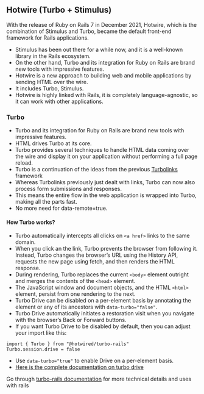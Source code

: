 ## Hotwire (Turbo + Stimulus)

With the release of Ruby on Rails 7 in December 2021, Hotwire, which is the combination of Stimulus and Turbo, became the default front-end framework for Rails applications.

- Stimulus has been out there for a while now, and it is a well-known library in the Rails ecosystem. 
- On the other hand, Turbo and its integration for Ruby on Rails are brand new tools with impressive features.
- Hotwire is a new approach to building web and mobile applications by sending HTML over the wire. 
- It includes Turbo, Stimulus.
- Hotwire is highly linked with Rails, it is completely language-agnostic, so it can work with other applications.

### Turbo
- Turbo and its integration for Ruby on Rails are brand new tools with impressive features.
- HTML drives Turbo at its core. 
- Turbo provides several techniques to handle HTML data coming over the wire and display it on your application without performing a full page reload. 
- Turbo is a continuation of the ideas from the previous [Turbolinks](https://github.com/turbolinks/turbolinks) framework
- Whereas Turbolinks previously just dealt with links, Turbo can now also process form submissions and responses. 
- This means the entire flow in the web application is wrapped into Turbo, making all the parts fast. 
- No more need for data-remote=true.

#### How Turbo works?
- Turbo automatically intercepts all clicks on `<a href>` links to the same domain.
- When you click an the link, Turbo prevents the browser from following it. Instead, Turbo changes the browser’s URL using the History API, requests the new page using fetch, and then renders the HTML response.
- During rendering, Turbo replaces the current `<body>` element outright and merges the contents of the `<head>` element. 
- The JavaScript window and document objects, and the HTML `<html>` element, persist from one rendering to the next.
- Turbo Drive can be disabled on a per-element basis by annotating the element or any of its ancestors with `data-turbo="false"`. 
- Turbo Drive automatically initiates a restoration visit when you navigate with the browser’s Back or Forward buttons.
- If you want Turbo Drive to be disabled by default, then you can adjust your import like this:
```
import { Turbo } from "@hotwired/turbo-rails"
Turbo.session.drive = false
```
- Use `data-turbo="true"` to enable Drive on a per-element basis.
- [Here is the complete documentation on turbo drive](https://turbo.hotwired.dev/handbook/drive)

Go through [turbo-rails documentation](https://github.com/hotwired/turbo-rails) for more technical details and uses with rails 